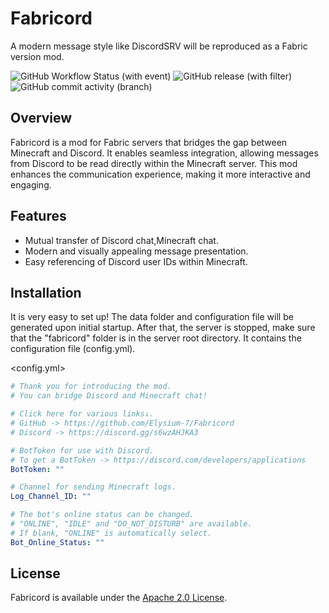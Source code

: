 # Fabricord
A modern message style like DiscordSRV will be reproduced as a Fabric version mod.

![GitHub Workflow Status (with event)](https://img.shields.io/github/actions/workflow/status/Elysium-7/Fabricord/build.yml?style=plastic&logo=github&logoColor=white) ![GitHub release (with filter)](https://img.shields.io/github/v/release/Elysium-7/Fabricord?style=plastic) ![GitHub commit activity (branch)](https://img.shields.io/github/commit-activity/t/Elysium-7/Fabricord?style=plastic)


## Overview
Fabricord is a mod for Fabric servers that bridges the gap between Minecraft and Discord. It enables seamless integration, allowing messages from Discord to be read directly within the Minecraft server. This mod enhances the communication experience, making it more interactive and engaging.

## Features
- Mutual transfer of Discord chat,Minecraft chat.
- Modern and visually appealing message presentation.
- Easy referencing of Discord user IDs within Minecraft.

## Installation
It is very easy to set up!
The data folder and configuration file will be generated upon initial startup. After that, the server is stopped,
make sure that the "fabricord" folder is in the server root directory. It contains the configuration file (config.yml).

<config.yml>
```yml
# Thank you for introducing the mod.
# You can bridge Discord and Minecraft chat!

# Click here for various links↓.
# GitHub -> https://github.com/Elysium-7/Fabricord
# Discord -> https://discord.gg/s6wzAHJKA3

# BotToken for use with Discord.
# To get a BotToken -> https://discord.com/developers/applications
BotToken: ""

# Channel for sending Minecraft logs.
Log_Channel_ID: ""

# The bot's online status can be changed.
# "ONLINE", "IDLE" and "DO_NOT_DISTURB" are available.
# If blank, "ONLINE" is automatically select.
Bot_Online_Status: ""

```

## License
Fabricord is available under the [Apache 2.0 License](https://github.com/KT-Ruxy/Fabricord/blob/main/LICENSE).
